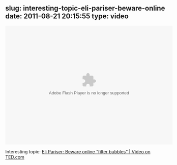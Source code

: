 slug: interesting-topic-eli-pariser-beware-online
date: 2011-08-21 20:15:55
type: video
---

<object width="526" height="374">
<param name="movie" value="http://video.ted.com/assets/player/swf/EmbedPlayer.swf"></param>
<param name="allowFullScreen" value="true" />
<param name="allowScriptAccess" value="always"/>
<param name="wmode" value="transparent"></param>
<param name="bgColor" value="#ffffff"></param>
<param name="flashvars" value="vu=http://video.ted.com/talk/stream/2011/Blank/EliPariser_2011-320k.mp4&su=http://images.ted.com/images/ted/tedindex/embed-posters/EliPariser-2011.embed_thumbnail.jpg&vw=512&vh=288&ap=0&ti=1091&lang=&introDuration=15330&adDuration=4000&postAdDuration=830&adKeys=talk=eli_pariser_beware_online_filter_bubbles;year=2011;theme=new_on_ted_com;theme=a_taste_of_ted2011;theme=bold_predictions_stern_warnings;theme=what_s_next_in_tech;event=TED2011;tag=Culture;tag=Global+Issues;tag=Technology;tag=journalism;tag=politics;&preAdTag=tconf.ted/embed;tile=1;sz=512x288;" />
<embed src="http://video.ted.com/assets/player/swf/EmbedPlayer.swf" pluginspace="http://www.macromedia.com/go/getflashplayer" type="application/x-shockwave-flash" wmode="transparent" bgColor="#ffffff" width="526" height="374" allowFullScreen="true" allowScriptAccess="always" flashvars="vu=http://video.ted.com/talk/stream/2011/Blank/EliPariser_2011-320k.mp4&su=http://images.ted.com/images/ted/tedindex/embed-posters/EliPariser-2011.embed_thumbnail.jpg&vw=512&vh=288&ap=0&ti=1091&lang=&introDuration=15330&adDuration=4000&postAdDuration=830&adKeys=talk=eli_pariser_beware_online_filter_bubbles;year=2011;theme=new_on_ted_com;theme=a_taste_of_ted2011;theme=bold_predictions_stern_warnings;theme=what_s_next_in_tech;event=TED2011;tag=Culture;tag=Global+Issues;tag=Technology;tag=journalism;tag=politics;&preAdTag=tconf.ted/embed;tile=1;sz=512x288;"></embed>
</object>


Interesting topic: [Eli Pariser: Beware online “filter bubbles” | Video on TED.com](http://www.ted.com/talks/eli_pariser_beware_online_filter_bubbles.html)
